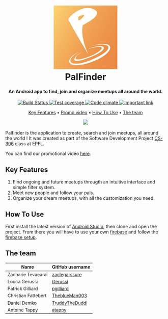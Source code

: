 <h1 align="center">
  <br>
  <a href="https://github.com/PalFinderTeam/palFinder"><img src="https://github.com/PalFinderTeam/palFinder/blob/master/icon.png" alt="PalFinder" width="200"></a>
  <br>
  PalFinder
  <br>
</h1>

<h4 align="center">An Android app to find, join and organize meetups all around the world.</h4>

<p align="center">
  <a href="https://cirrus-ci.com/github/PalFinderTeam/palFinder">
    <img src="https://api.cirrus-ci.com/github/PalFinderTeam/palFinder.svg"
         alt="Build Status">
  </a>
    
  <a href="https://codeclimate.com/github/PalFinderTeam/palFinder/test_coverage">
    <img src="https://api.codeclimate.com/v1/badges/0e8ea17fd683b9e3ff47/test_coverage"
         alt="Test coverage">
  </a>
    
  <a href="https://codeclimate.com/github/PalFinderTeam/palFinder/maintainability">
    <img src="https://api.codeclimate.com/v1/badges/0e8ea17fd683b9e3ff47/maintainability"
         alt="Code climate">
  </a>
    
  <a href="https://www.youtube.com/watch?v=dQw4w9WgXcQ">
    <img src="https://img.shields.io/badge/code%20coverage-101%25-brightgreen"
         alt="Important link">
  </a>
</p>

<p align="center">
  <a href="#key-features">Key Features</a> •
  <a href="https://www.youtube.com/watch?v=bKBTz7Wq6eg">Promo video</a> •
  <a href="#how-to-use">How To Use</a> •
  <a href="#the-team">The team</a>
</p>

<p align="center">
    <img src="https://cdn.discordapp.com/attachments/646635883193434118/981532313202610216/photo_2022-06-01_14-17-21_2.jpg" width="800" />
 </p>

Palfinder is the application to create, search and join meetups, all around the world !
It was created as part of the Software Development Project [CS-306](https://edu.epfl.ch/coursebook/en/software-development-project-CS-306-1)
class at EPFL.

You can find our promotional video [here](https://www.youtube.com/watch?v=bKBTz7Wq6eg).

## Key Features
1. Find ongoing and future meetups througth an intuitive interface and simple filter system.
2. Meet new people and follow your pals.
3. Organize your dream meetups, with all the customization you need.

## How To Use
First install the latest version of [Android Studio](https://developer.android.com/studio/), then clone and open the project.
From there you will have to use your own [firebase](https://firebase.google.com/) and follow the [firebase setup](https://github.com/PalFinderTeam/palFinder/wiki/Firebase-setup).


## The team
| Name                |                                     GitHub username |
|---------------------|-----------------------------------------------------|
| Zacharie Tevaearai  | [zaclegarssure](https://github.com/zaclegarssure)   |
| Louca Gerussi       | [Gerussi](https://github.com/Gerussi)               |
| Patrick Gilliard    | [pgilliard](https://github.com/pgilliar)            |
| Christian Fattebert | [TheblueMan003](https://github.com/TheblueMan003)   |
| Daniel Demko        | [TruddyTheDuddi](https://github.com/TruddyTheDuddi) |
| Antoine Tappy       | [atappy](https://github.com/atappy)                 |

